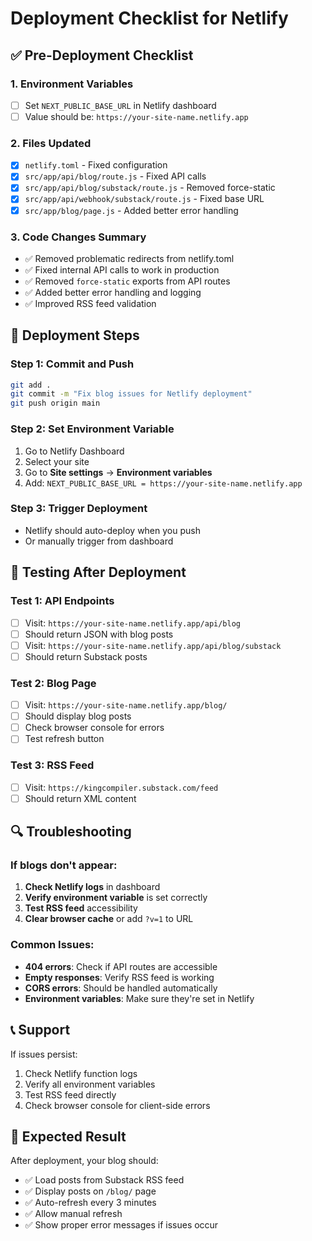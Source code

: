 # Deployment Checklist for Netlify

## ✅ Pre-Deployment Checklist

### 1. **Environment Variables**

- [ ] Set `NEXT_PUBLIC_BASE_URL` in Netlify dashboard
- [ ] Value should be: `https://your-site-name.netlify.app`

### 2. **Files Updated**

- [x] `netlify.toml` - Fixed configuration
- [x] `src/app/api/blog/route.js` - Fixed API calls
- [x] `src/app/api/blog/substack/route.js` - Removed force-static
- [x] `src/app/api/webhook/substack/route.js` - Fixed base URL
- [x] `src/app/blog/page.js` - Added better error handling

### 3. **Code Changes Summary**

- ✅ Removed problematic redirects from netlify.toml
- ✅ Fixed internal API calls to work in production
- ✅ Removed `force-static` exports from API routes
- ✅ Added better error handling and logging
- ✅ Improved RSS feed validation

## 🚀 Deployment Steps

### Step 1: Commit and Push

```bash
git add .
git commit -m "Fix blog issues for Netlify deployment"
git push origin main
```

### Step 2: Set Environment Variable

1. Go to Netlify Dashboard
2. Select your site
3. Go to **Site settings** → **Environment variables**
4. Add: `NEXT_PUBLIC_BASE_URL = https://your-site-name.netlify.app`

### Step 3: Trigger Deployment

- Netlify should auto-deploy when you push
- Or manually trigger from dashboard

## 🧪 Testing After Deployment

### Test 1: API Endpoints

- [ ] Visit: `https://your-site-name.netlify.app/api/blog`
- [ ] Should return JSON with blog posts
- [ ] Visit: `https://your-site-name.netlify.app/api/blog/substack`
- [ ] Should return Substack posts

### Test 2: Blog Page

- [ ] Visit: `https://your-site-name.netlify.app/blog/`
- [ ] Should display blog posts
- [ ] Check browser console for errors
- [ ] Test refresh button

### Test 3: RSS Feed

- [ ] Visit: `https://kingcompiler.substack.com/feed`
- [ ] Should return XML content

## 🔍 Troubleshooting

### If blogs don't appear:

1. **Check Netlify logs** in dashboard
2. **Verify environment variable** is set correctly
3. **Test RSS feed** accessibility
4. **Clear browser cache** or add `?v=1` to URL

### Common Issues:

- **404 errors**: Check if API routes are accessible
- **Empty responses**: Verify RSS feed is working
- **CORS errors**: Should be handled automatically
- **Environment variables**: Make sure they're set in Netlify

## 📞 Support

If issues persist:

1. Check Netlify function logs
2. Verify all environment variables
3. Test RSS feed directly
4. Check browser console for client-side errors

## 🎯 Expected Result

After deployment, your blog should:

- ✅ Load posts from Substack RSS feed
- ✅ Display posts on `/blog/` page
- ✅ Auto-refresh every 3 minutes
- ✅ Allow manual refresh
- ✅ Show proper error messages if issues occur
